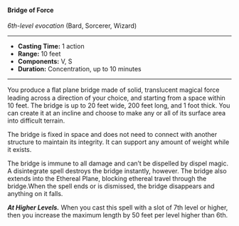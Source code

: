 #### Bridge of Force
*6th-level evocation* (Bard, Sorcerer, Wizard)
___
- **Casting Time:** 1 action
- **Range:** 10 feet
- **Components:** V, S
- **Duration:** Concentration, up to 10 minutes
---
You produce a ﬂat plane bridge made of solid, translucent magical force leading across a direction of your choice, and starting from a space within 10 feet. The bridge is up to 20 feet wide, 200 feet long, and 1 foot thick. You can create it at an incline and choose to make any or all of its surface area into difficult terrain.

The bridge is fixed in space and does not need to connect with another structure to maintain its integrity. It can support any amount of weight while it exists.

The bridge is immune to all damage and can’t be dispelled by dispel magic. A disintegrate spell destroys the bridge instantly, however. The bridge also extends into the Ethereal Plane, blocking ethereal travel through the bridge.When the spell ends or is dismissed, the bridge disappears and anything on it falls.

***At Higher Levels.*** When you cast this spell with a slot of 7th level or higher, then you increase the maximum length by 50 feet per level higher than 6th.
